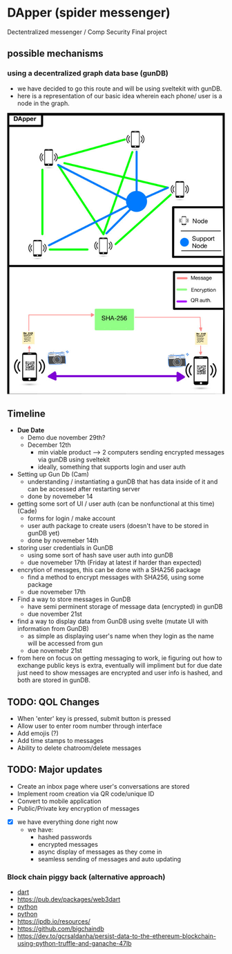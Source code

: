 # DApper (spider messenger)

Dectentralized messenger / Comp Security Final project 

## possible mechanisms 

### using a decentralized graph data base (gunDB)

- we have decided to go this route and will be using sveltekit with gunDB.
- here is a representation of our basic idea wherein each phone/ user is a node in the graph.

![diagram](DApperPlan.jpg)

## Timeline 

- **Due Date**
  - Demo due november 29th? 
  - December 12th
    - min viable product --> 2 computers sending encrypted messages via gunDB using sveltekit
    - ideally, something that supports login and user auth 
- Setting up Gun Db (Cam)
  - understanding / instantiating a gunDB that has data inside of it and can be accessed after restarting server 
  - done by novemeber 14 
- getting some sort of UI / user auth (can be nonfunctional at this time) (Cade)
  - forms for login / make account 
  - user auth package to create users (doesn't have to be stored in gunDB yet)
  - done by novemeber 14th 
- storing user credentials in GunDB 
  - using some sort of hash save user auth into gunDB 
  - due novemeber 17th (Friday at latest if harder than expected)
- encrytion of messges, this can be done with a SHA256 package 
  - find a method to encrypt messages with SHA256, using some package 
  - due novemeber 17th 
- Find a way to store messages in GunDB 
  - have semi perminent storage of message data (encrypted) in gunDB
  - due november 21st
- find a way to display data from GunDB using svelte (mutate UI with information from GunDB)
  - as simple as displaying user's name when they login as the name will be accessed from gun 
  - due novemebr 21st
- from here on focus on getting messaging to work, ie figuring out how to exchange public keys is extra, eventually will impliment but for due date
just need to show messages are encrypted and user info is hashed, and both are stored in gunDB. 

## TODO: QOL Changes
- When 'enter' key is pressed, submit button is pressed
- Allow user to enter room number through interface
- Add emojis (?)
- Add time stamps to messages
- Ability to delete chatroom/delete messages

## TODO: Major updates
- Create an inbox page where user's conversations are stored
- Implement room creation via QR code/unique ID 
- Convert to mobile application
- Public/Private key encryption of messages

- [x] we have everything done right now 
  - we have: 
    - hashed passwords 
    - encrypted messages
    - async display of messages as they come in 
    - seamless sending of messages and auto updating

### Block chain piggy back (alternative approach)

- [dart](https://ethereum.org/en/developers/docs/programming-languages/dart/)
- https://pub.dev/packages/web3dart
- [python](https://ethereum.org/en/developers/docs/programming-languages/python/)
- [python](https://levelup.gitconnected.com/dapps-development-for-python-developers-f52b32b54f28)
- https://ipdb.io/resources/
- https://github.com/bigchaindb
- https://dev.to/gcrsaldanha/persist-data-to-the-ethereum-blockchain-using-python-truffle-and-ganache-47lb
